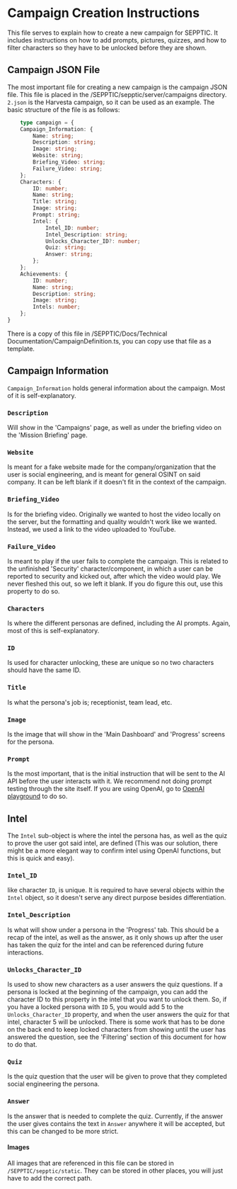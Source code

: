 # Campaign Creation Instructions

This file serves to explain how to create a new campaign for SEPPTIC. It includes instructions on how to add prompts, pictures, quizzes, and how to filter characters so they have to be unlocked before they are shown.

## Campaign JSON File

The most important file for creating a new campaign is the campaign JSON file. This file is placed in the /SEPPTIC/sepptic/server/campaigns directory. `2.json` is the Harvesta campaign, so it can be used as an example. The basic structure of the file is as follows:

```typescript 
    type campaign = {
    Campaign_Information: {
        Name: string;
        Description: string;
        Image: string;
        Website: string;
        Briefing_Video: string;
        Failure_Video: string;
    };
    Characters: {
        ID: number;
        Name: string;
        Title: string;
        Image: string;
        Prompt: string;
        Intel: {
            Intel_ID: number;
            Intel_Description: string;
            Unlocks_Character_ID?: number;
            Quiz: string;
            Answer: string;
        };
    };
    Achievements: {
        ID: number;
        Name: string;
        Description: string;
        Image: string;
        Intels: number;
    };
}
```
There is a copy of this file in /SEPPTIC/Docs/Technical Documentation/CampaignDefinition.ts, you can copy use that file as a template.
## Campaign Information
`Campaign_Information` holds general information about the campaign. Most of it is self-explanatory.

### `Description` 
Will show in the 'Campaigns' page, as well as under the briefing video on the 'Mission Briefing' page. 

### `Website` 
Is meant for a fake website made for the company/organization that the user is social engineering, and is meant for general OSINT on said company. It can be left blank if it doesn't fit in the context of the campaign. 

### `Briefing_Video`
Is for the briefing video. Originally we wanted to host the video locally on the server, but the formatting and quality wouldn't work like we wanted. Instead, we used a link to the video uploaded to YouTube. 

### `Failure_Video` 
Is meant to play if the user fails to complete the campaign. This is related to the unfinished 'Security' character/component, in which a user can be reported to security and kicked out, after which the video would play. We never fleshed this out, so we left it blank. If you do figure this out, use this property to do so.

### `Characters` 
Is where the different personas are defined, including the AI prompts. Again, most of this is self-explanatory. 

### `ID` 
Is used for character unlocking, these are unique so no two characters should have the same ID. 

### `Title` 
Is what the persona's job is; receptionist, team lead, etc. 

### `Image` 
Is the image that will show in the 'Main Dashboard' and 'Progress' screens for the persona. 

### `Prompt` 
Is the most important, that is the initial instruction that will be sent to the AI API before the user interacts with it. We recommend not doing prompt testing through the site itself. If you are using OpenAI, go to [OpenAI playground](https://platform.openai.com/playground/) to do so. 
## Intel
The `Intel` sub-object is where the intel the persona has, as well as the quiz to prove the user got said intel, are defined (This was our solution, there might be a more elegant way to confirm intel using OpenAI functions, but this is quick and easy). 

### `Intel_ID`
Iike character `ID`, is unique. It is required to have several objects within the `Intel` object, so it doesn't serve any direct purpose besides differentiation. 

### `Intel_Description` 
Is what will show under a persona in the 'Progress' tab. This should be a recap of the intel, as well as the answer, as it only shows up after the user has taken the quiz for the intel and can be referenced during future interactions. 

### `Unlocks_Character_ID` 
Is used to show new characters as a user answers the quiz questions. If a persona is locked at the beginning of the campaign, you can add the character ID to this property in the intel that you want to unlock them. So, if you have a locked persona with `ID` 5, you would add 5 to the `Unlocks_Character_ID` property, and when the user answers the quiz for that intel, character 5 will be unlocked. There is some work that has to be done on the back end to keep locked characters from showing until the user has answered the question, see the 'Filtering' section of this document for how to do that. 

### `Quiz` 
Is the quiz question that the user will be given to prove that they completed social engineering the persona. 

### `Answer` 
Is the answer that is needed to complete the quiz. Currently, if the answer the user gives contains the text in `Answer` anywhere it will be accepted, but this can be changed to be more strict. 

#### Images
All images that are referenced in this file can be stored in `/SEPPTIC/sepptic/static`. They can be stored in other places, you will just have to add the correct path.
